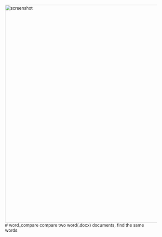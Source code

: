<img width="1280" height="720" alt="screenshot" src="https://github.com/user-attachments/assets/20eae364-ab00-4223-9da2-9dad52982306" /># word_compare
compare two word(.docx) documents, find the same words
